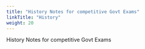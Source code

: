```yaml
---
title: "History Notes for competitive Govt Exams"
linkTitle: "History"
weight: 20
---
```


History Notes for competitive Govt Exams


